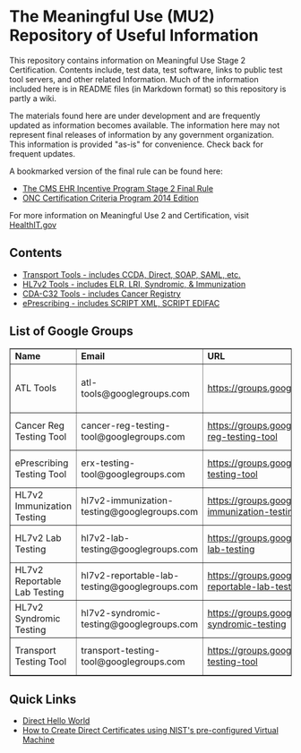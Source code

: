 The Meaningful Use (MU2) Repository of Useful Information
=========================================================

This repository contains information on Meaningful Use Stage 2 Certification. 
Contents include, test data, test software, links to public test tool servers, 
and other related Information. Much of the information included here is 
in README files (in Markdown format) so this repository is partly a wiki.

The materials found here are under development and are frequently updated 
as information becomes available.  The information here may not represent 
final releases of information by any government organization. This information
is provided "as-is" for convenience.  Check back for frequent updates.

A bookmarked version of the final rule can be found here:

+ [The CMS EHR Incentive Program Stage 2 Final Rule](https://github.com/meaningfuluse/mu2/raw/master/docs/2012-20982-PI-bookmarked.pdf)
+ [ONC Certification Criteria Program 2014 Edition](https://github.com/meaningfuluse/mu2/raw/master/docs/2012-21050-bookmarked.pdf)


For more information on Meaningful Use 2 and Certification, visit
[HealthIT.gov](http://healthit.gov)

Contents
--------
+ [Transport Tools - includes CCDA, Direct, SOAP, SAML, etc.](mu2/tree/master/transport)
+ [HL7v2 Tools     - includes ELR, LRI, Syndromic, & Immunization](mu2/tree/master/hl7v2)
+ [CDA-C32 Tools   - includes Cancer Registry](mu2/tree/master/cdac32)
+ [ePrescribing    - includes SCRIPT XML, SCRIPT EDIFAC ](mu2/tree/master/script)


List of Google Groups
---------------------

<table border="1">

<tr>
<td><b>Name</b></td>
<td><b>Email</b></td>
<td><b>URL</b></td>
<td><b>Accessibility</b></td>
</tr>


<tr>
<td>ATL Tools</td>
<td>atl-tools@googlegroups.com</td>
<td><a href="https://groups.google.com/d/forum/atl-tools">https://groups.google.com/d/forum/atl-tools</a></td>
<td>For Accredited Testing Labs Only</td>
</tr>


<tr>
<td>Cancer Reg Testing Tool</td>
<td>cancer-reg-testing-tool@googlegroups.com</td>
<td><a href="https://groups.google.com/d/forum/cancer-reg-testing-tool">https://groups.google.com/d/forum/cancer-reg-testing-tool</a></td>
<td>Public for Viewing & Posting</td>
</tr>


<tr>
<td>ePrescribing Testing Tool</td>
<td>erx-testing-tool@googlegroups.com</td>
<td><a href="https://groups.google.com/d/forum/erx-testing-tool">https://groups.google.com/d/forum/erx-testing-tool</a></td>
<td>Public for Viewing & Posting</td>
</tr>

<tr>
<td>HL7v2 Immunization Testing</td>
<td>hl7v2-immunization-testing@googlegroups.com</td>
<td><a href="https://groups.google.com/d/forum/hl7v2-immunization-testing">https://groups.google.com/d/forum/hl7v2-immunization-testing</a></td>
<td>Public for Viewing & Posting</td>
</tr>


<tr>
<td>HL7v2 Lab Testing</td>
<td>hl7v2-lab-testing@googlegroups.com</td>
<td><a href="https://groups.google.com/d/forum/hl7v2-lab-testing">https://groups.google.com/d/forum/hl7v2-lab-testing</a></td>
<td>Public for Viewing & Posting</td>
</tr>


<tr>
<td>HL7v2 Reportable Lab Testing</td>
<td>hl7v2-reportable-lab-testing@googlegroups.com</td>
<td><a href="https://groups.google.com/d/forum/hl7v2-reportable-lab-testing">https://groups.google.com/d/forum/hl7v2-reportable-lab-testing</a></td>
<td>Public for Viewing & Posting</td>
</tr>

<tr>
<td>HL7v2 Syndromic Testing</td>
<td>hl7v2-syndromic-testing@googlegroups.com</td>
<td><a href="https://groups.google.com/d/forum/hl7v2-syndromic-testing">https://groups.google.com/d/forum/hl7v2-syndromic-testing</a></td>
<td>Public for Viewing & Posting</td>
</tr>

<tr>
<td>Transport Testing Tool</td>
<td>transport-testing-tool@googlegroups.com</td>
<td><a href="https://groups.google.com/d/forum/transport-testing-tool">https://groups.google.com/d/forum/transport-testing-tool</a></td>
<td>Public for Viewing & Posting</td>
</tr>
</table>


Quick Links
-----------

+ [Direct Hello World](https://github.com/meaningfuluse/mu2/blob/master/transport/direct-hello-world.md)
+ [How to Create Direct Certificates using NIST's pre-configured Virtual Machine](https://github.com/meaningfuluse/mu2/blob/master/transport/creating-direct-certificates-using-vmware.md)


